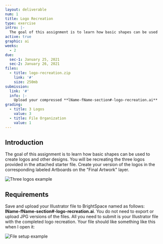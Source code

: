 ```yaml
---
layout: deliverable
num: 1
title: Logo Recreation
type: exercise
intro: |-
  The goal of this assignment is to learn how basic shapes can be used to create logos and other designs.
active: true
graphic: ai
weeks:
  - 2
due:
  sec-1: January 25, 2021
  sec-2: January 26, 2021
files:
  - title: logo-recreation.zip
    link: '#'
    size: 250mb
submission:
  link: '#'
  info: |-
    Upload your compressed **lName-fName-section#-logo-recreation.ai** file on Brightspace.
grading:
  - title: 3 Logos
    value: 3
  - title: File Organization
    value: 1
---
```


## Introduction
The goal of this assignment is to learn how basic shapes can be used to create logos and other designs. You will be recreating the three logos provided in the attached starter file. Create your version of the logos in the corresponding labeled Artboards on the "Final Artwork" layer.

![Three logos example]({{site.baseurl}}/images/exercises/exercise-1/3-logos.jpg)

## Requirements
Save and upload your Illustrator file to BrightSpace named as follows: **lName-fName-section#-logo-recreation.ai**. You do not need to export or upload JPG versions of the files. All you need to submit is your Illustrator file with the completed logo recreation. Your file should like something like this when I open it:

![File setup example]({{site.baseurl}}/images/exercises/exercise-1/logo-recreation-example.png)

